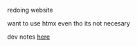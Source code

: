 redoing website

want to use htmx even tho its not necesary

<!-- fix dev note images -->
dev notes [here](./notes.md)